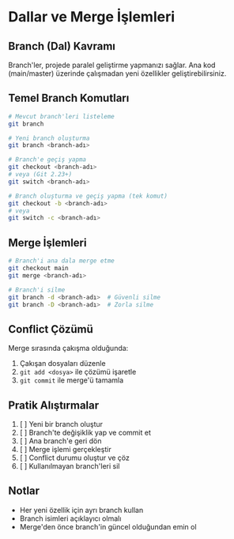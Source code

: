 # Dallar ve Merge İşlemleri

## Branch (Dal) Kavramı

Branch'ler, projede paralel geliştirme yapmanızı sağlar. Ana kod (main/master) üzerinde çalışmadan yeni özellikler geliştirebilirsiniz.

## Temel Branch Komutları

```bash
# Mevcut branch'leri listeleme
git branch

# Yeni branch oluşturma
git branch <branch-adı>

# Branch'e geçiş yapma
git checkout <branch-adı>
# veya (Git 2.23+)
git switch <branch-adı>

# Branch oluşturma ve geçiş yapma (tek komut)
git checkout -b <branch-adı>
# veya
git switch -c <branch-adı>
```

## Merge İşlemleri

```bash
# Branch'i ana dala merge etme
git checkout main
git merge <branch-adı>

# Branch'i silme
git branch -d <branch-adı>  # Güvenli silme
git branch -D <branch-adı>  # Zorla silme
```

## Conflict Çözümü

Merge sırasında çakışma olduğunda:

1. Çakışan dosyaları düzenle
2. `git add <dosya>` ile çözümü işaretle
3. `git commit` ile merge'ü tamamla

## Pratik Alıştırmalar

1. [ ] Yeni bir branch oluştur
2. [ ] Branch'te değişiklik yap ve commit et
3. [ ] Ana branch'e geri dön
4. [ ] Merge işlemi gerçekleştir
5. [ ] Conflict durumu oluştur ve çöz
6. [ ] Kullanılmayan branch'leri sil

## Notlar

- Her yeni özellik için ayrı branch kullan
- Branch isimleri açıklayıcı olmalı
- Merge'den önce branch'in güncel olduğundan emin ol
